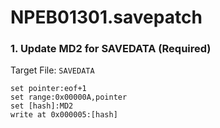 # NPEB01301.savepatch

### 1. Update MD2 for SAVEDATA (Required)

Target File: `SAVEDATA`

```
set pointer:eof+1
set range:0x00000A,pointer
set [hash]:MD2
write at 0x000005:[hash]
```

